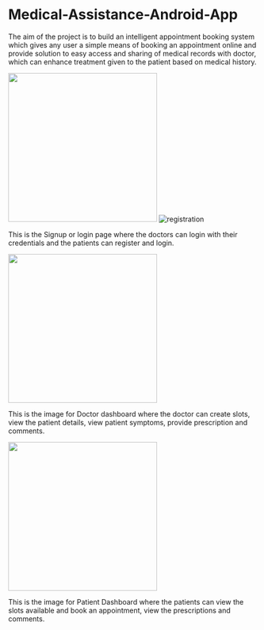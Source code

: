 # Medical-Assistance-Android-App
The aim of the project is to build an intelligent appointment booking system which gives any user a simple means of booking an appointment online and provide solution to easy access and sharing of medical records with doctor, which can enhance treatment given to the patient based on medical history.


<img src="https://user-images.githubusercontent.com/66821281/128492630-8d4e486d-1cdb-4f7f-9956-a78788bfb142.png" width="300">  ![registration](https://user-images.githubusercontent.com/58900339/150641002-ceeabf39-eb22-4d85-9881-df73f2ee3039.PNG)


This is the Signup or login page where the doctors can login with their credentials and the patients can register and login.




<img src="https://user-images.githubusercontent.com/66821281/128492754-6eb952e4-e261-4960-aa7f-cd363ff3ffc7.png" width="300">

This is the image for Doctor dashboard where the doctor can create slots, view the patient details, view patient symptoms, provide prescription and comments.

<img src="https://user-images.githubusercontent.com/66821281/128492786-7455349f-079c-4266-bd13-ecd3a91cdb43.png" width="300">

This is the image for Patient Dashboard where the patients can view the slots available and book an appointment, view the prescriptions and comments.
